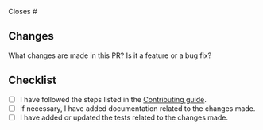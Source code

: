 Closes #

## Changes

What changes are made in this PR? Is it a feature or a bug fix?

## Checklist

- [ ] I have followed the steps listed in the [Contributing guide](https://github.com/PhilDL/ts-ghost/blob/main/CONTRIBUTING.md).
- [ ] If necessary, I have added documentation related to the changes made.
- [ ] I have added or updated the tests related to the changes made.